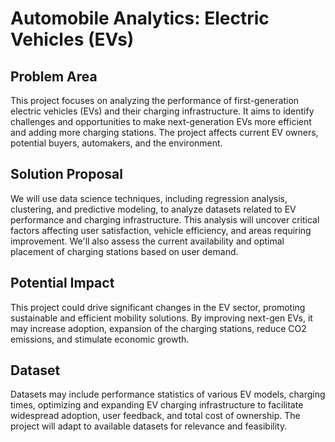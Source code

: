 # Automobile Analytics: Electric Vehicles (EVs)

## Problem Area

This project focuses on analyzing the performance of first-generation electric vehicles (EVs) and their charging infrastructure. It aims to identify challenges and opportunities to make next-generation EVs more efficient and adding more charging stations. The project affects current EV owners, potential buyers, automakers, and the environment.

## Solution Proposal

We will use data science techniques, including regression analysis, clustering, and predictive modeling, to analyze datasets related to EV performance and charging infrastructure. This analysis will uncover critical factors affecting user satisfaction, vehicle efficiency, and areas requiring improvement. We'll also assess the current availability and optimal placement of charging stations based on user demand.

## Potential Impact

This project could drive significant changes in the EV sector, promoting sustainable and efficient mobility solutions. By improving next-gen EVs,  it may increase adoption, expansion of the charging stations, reduce CO2 emissions, and stimulate economic growth.

## Dataset

Datasets may include performance statistics of various EV models, charging times, optimizing and expanding EV charging infrastructure to facilitate widespread adoption, user feedback, and total cost of ownership. The project will adapt to available datasets for relevance and feasibility.



